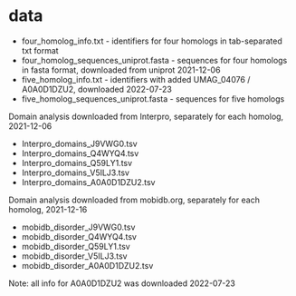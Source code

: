 # data

- four_homolog_info.txt - identifiers for four homologs in tab-separated txt format
- four_homolog_sequences_uniprot.fasta  - sequences for four homologs in fasta format, downloaded from uniprot 2021-12-06
- five_homolog_info.txt - identifiers with added UMAG_04076 / A0A0D1DZU2, downloaded 2022-07-23
- five_homolog_sequences_uniprot.fasta  - sequences for five homologs


Domain analysis downloaded from Interpro, separately for each homolog, 2021-12-06

- Interpro_domains_J9VWG0.tsv
- Interpro_domains_Q4WYQ4.tsv
- Interpro_domains_Q59LY1.tsv
- Interpro_domains_V5ILJ3.tsv
- Interpro_domains_A0A0D1DZU2.tsv

Domain analysis downloaded from mobidb.org, separately for each homolog, 2021-12-16

- mobidb_disorder_J9VWG0.tsv
- mobidb_disorder_Q4WYQ4.tsv
- mobidb_disorder_Q59LY1.tsv
- mobidb_disorder_V5ILJ3.tsv
- mobidb_disorder_A0A0D1DZU2.tsv

Note: all info for A0A0D1DZU2 was downloaded 2022-07-23
